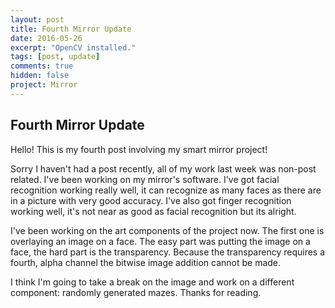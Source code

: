 ```yaml
---
layout: post
title: Fourth Mirror Update
date: 2016-05-26
excerpt: "OpenCV installed."
tags: [post, update]
comments: true
hidden: false
project: Mirror
---
```

## Fourth Mirror Update

Hello! This is my fourth post involving my smart mirror project!

Sorry I haven't had a post recently, all of my work last week was non-post related. I've been working on my mirror's software. I've got facial recognition working really well, it can recognize as many faces as there are in a picture with very good accuracy. I've also got finger recognition working well, it's not near as good as facial recognition but its alright. 

I've been working on the art components of the project now. The first one is overlaying an image on a face. The easy part was putting the image on a face, the hard part is the transparency. Because the transparency requires a fourth, alpha channel the bitwise image addition cannot be made. 

I think I'm going to take a break on the image and work on a different component: randomly generated mazes. Thanks for reading.